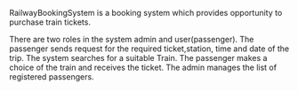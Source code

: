 RailwayBookingSystem is a booking system which provides opportunity to purchase train tickets. 

There are two roles in the system admin and user(passenger). 
The passenger sends request for the required ticket,station, time and date of the trip. 
The system searches for a suitable Train. The passenger makes a choice of the train and receives the ticket. 
The admin manages the list of registered passengers.
